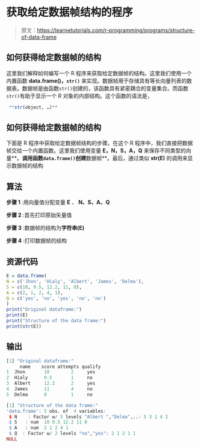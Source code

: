 # 获取给定数据帧结构的程序

> 原文：<https://learnetutorials.com/r-programming/programs/structure-of-data-frame>

## 如何获得给定数据帧的结构

这里我们解释如何编写一个 R 程序来获取给定数据帧的结构。这里我们使用一个内置函数 **data.frame()，`str()`** 来实现。数据帧用于存储具有等长向量列表的数据表。数据帧是由函数`str()`创建的，该函数具有紧密耦合的变量集合。而函数`str()`有助于显示一个 R 对象的内部结构。这个函数的语法是，

```r
 **str(object, …)** 

```

## 如何获得给定数据帧的结构

下面是 R 程序中获取给定数据帧结构的步骤。在这个 R 程序中，我们直接把数据帧交给一个内置函数。这里我们使用变量 **E，N，S，A，Q** 来保存不同类型的向量**。**调用函数`data.frame()`创建**数据帧**。最后，通过类似 **str(E)** 的调用来显示数据帧的结构

## 算法

**步骤 1** :用向量值分配变量 **E** 、 **N、S、A、Q**

**步骤 2** :首先打印原始矢量值

**步骤 3** :数据帧的结构为**字符串(E)**

**步骤 4** :打印数据帧的结构

## 资源代码

```r
E = data.frame(
N = c('Jhon', 'Hialy', 'Albert', 'James', 'Delma'),
S = c(10, 9.5, 12.2, 11, 8),
A = c(2, 1, 2, 4, 1),
Q = c('yes', 'no', 'yes', 'no', 'no')
)
print("Original dataframe:")
print(E)
print("Structure of the data frame:")
print(str(E))

```

## 输出

```r
[1] "Original dataframe:"
     name    score attempts qualify
1  Jhon       10        2     yes
2  Hialy      9.5       1     no
3  Albert     12.2      2     yes
4  James      11        4     no
5  Delma      8         1     no

[1] "Structure of the data frame:"
'data.frame': 5 obs. of  4 variables:
 $ N    : Factor w/ 5 levels "Albert ","Delma",..: 5 3 1 4 2
 $ S   : num  10 9.5 12.2 11 8
 $ A   : num  2 1 2 4 1 
 $ Q  : Factor w/ 2 levels "no","yes": 2 1 2 1 1
NULL 
```